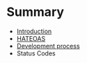 # Summary

* [Introduction](README.md)
* [HATEOAS](1-hateoas.md)
* [Development process](2-development_process.md)
* Status Codes

